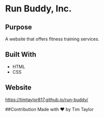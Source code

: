 # Run Buddy, Inc.

## Purpose
A website that offers fitness training services.

## Built With
* HTML
* CSS

## Website
https://timtaylor817.github.io/run-buddy/

##Contribution
Made with ❤️ by Tim Taylor
